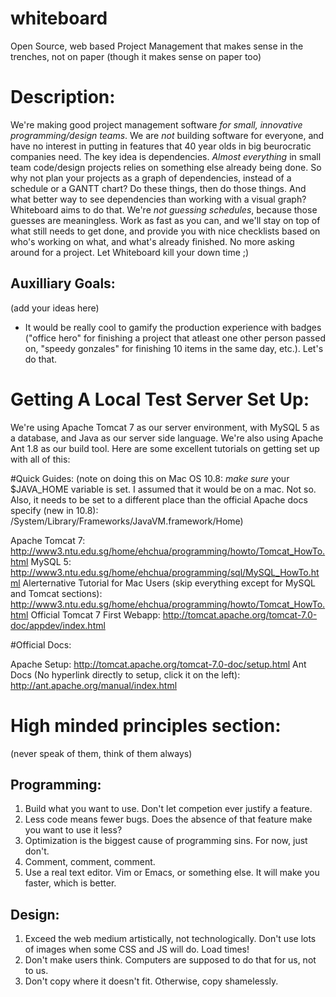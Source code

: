 whiteboard
==========

Open Source, web based Project Management that makes sense in the trenches, not on paper (though it makes sense on paper too)

Description:
==========

We're making good project management software *for small, innovative programming/design teams*. We are *not* building software for everyone, and have no interest in putting in features that 40 year olds in big beurocratic companies need. The key idea is dependencies. *Almost everything* in small team code/design projects relies on something else already being done. So why not plan your projects as a graph of dependencies, instead of a schedule or a GANTT chart? Do these things, then do those things. And what better way
to see dependencies than working with a visual graph? Whiteboard aims to do
that. We're *not guessing schedules*, because those guesses are meaningless. Work as fast as you can, and we'll stay on top of what still needs to get done, and provide you with nice checklists based on who's working on what, and what's already finished. No more asking around for a project. Let Whiteboard kill your down time ;)

Auxilliary Goals:
----------
(add your ideas here)

- It would be really cool to gamify the production experience with badges ("office hero" for finishing a project that atleast one other person passed on, "speedy gonzales" for finishing 10 items in the same day, etc.). Let's do that.

Getting A Local Test Server Set Up:
==========

We're using Apache Tomcat 7 as our server environment, with MySQL 5 as a database, and Java as our server side language. We're also using Apache Ant 1.8 as our build tool. Here are some excellent tutorials on getting set up with all of this:

#Quick Guides:
(note on doing this on Mac OS 10.8: *make sure* your $JAVA\_HOME variable is set. I assumed that it would be on a mac. Not so. Also, it needs to be set to a different place than the official Apache docs specify (new in 10.8): /System/Library/Frameworks/JavaVM.framework/Home)

Apache Tomcat 7: http://www3.ntu.edu.sg/home/ehchua/programming/howto/Tomcat_HowTo.html
MySQL 5: http://www3.ntu.edu.sg/home/ehchua/programming/sql/MySQL_HowTo.html
Alerternative Tutorial for Mac Users (skip everything except for MySQL and Tomcat sections): http://www3.ntu.edu.sg/home/ehchua/programming/howto/Tomcat_HowTo.html
Official Tomcat 7 First Webapp: http://tomcat.apache.org/tomcat-7.0-doc/appdev/index.html

#Official Docs:

Apache Setup: http://tomcat.apache.org/tomcat-7.0-doc/setup.html
Ant Docs (No hyperlink directly to setup, click it on the left): http://ant.apache.org/manual/index.html


High minded principles section: 
==========
(never speak of them, think of them always)


Programming:
----------
1. Build what you want to use. Don't let competion ever justify a feature.
2. Less code means fewer bugs. Does the absence of that feature make you want to use it less?
3. Optimization is the biggest cause of programming sins. For now, just don't.
4. Comment, comment, comment.
5. Use a real text editor. Vim or Emacs, or something else. It will make you faster, which is better.

Design:
----------
1. Exceed the web medium artistically, not technologically. Don't use lots of images when some CSS and JS will do. Load times!
2. Don't make users think. Computers are supposed to do that for us, not to us.
3. Don't copy where it doesn't fit. Otherwise, copy shamelessly.
